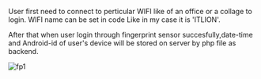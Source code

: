 User first need to connect to perticular WIFI like of an office or a collage to login.
WIFI name can be set in code Like in my case it is 'ITLION'.

After that when user login through fingerprint sensor succesfully,date-time and Android-id of user's device will be stored on server by php file as backend.

![fp1](https://user-images.githubusercontent.com/32492255/54879597-b7439f80-4e60-11e9-9598-65483576ff10.png)

